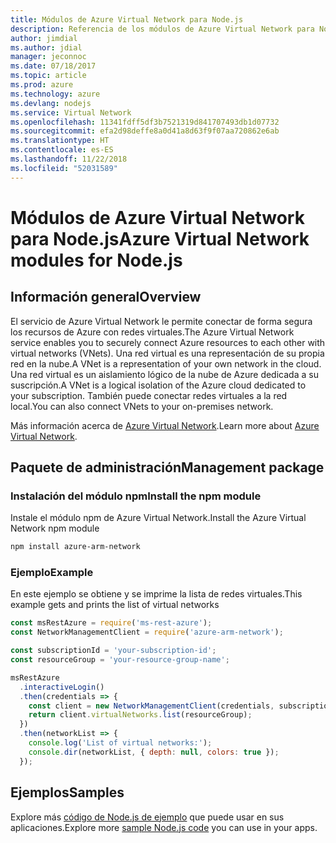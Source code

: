 ```yaml
---
title: Módulos de Azure Virtual Network para Node.js
description: Referencia de los módulos de Azure Virtual Network para Node.js
author: jimdial
ms.author: jdial
manager: jeconnoc
ms.date: 07/18/2017
ms.topic: article
ms.prod: azure
ms.technology: azure
ms.devlang: nodejs
ms.service: Virtual Network
ms.openlocfilehash: 11341fdff5df3b7521319d841707493db1d07732
ms.sourcegitcommit: efa2d98deffe8a0d41a8d63f9f07aa720862e6ab
ms.translationtype: HT
ms.contentlocale: es-ES
ms.lasthandoff: 11/22/2018
ms.locfileid: "52031589"
---
```

# <a name="azure-virtual-network-modules-for-nodejs"></a><span data-ttu-id="7ee24-103">Módulos de Azure Virtual Network para Node.js</span><span class="sxs-lookup"><span data-stu-id="7ee24-103">Azure Virtual Network modules for Node.js</span></span>

## <a name="overview"></a><span data-ttu-id="7ee24-104">Información general</span><span class="sxs-lookup"><span data-stu-id="7ee24-104">Overview</span></span>

<span data-ttu-id="7ee24-105">El servicio de Azure Virtual Network le permite conectar de forma segura los recursos de Azure con redes virtuales.</span><span class="sxs-lookup"><span data-stu-id="7ee24-105">The Azure Virtual Network service enables you to securely connect Azure resources to each other with virtual networks (VNets).</span></span> <span data-ttu-id="7ee24-106">Una red virtual es una representación de su propia red en la nube.</span><span class="sxs-lookup"><span data-stu-id="7ee24-106">A VNet is a representation of your own network in the cloud.</span></span> <span data-ttu-id="7ee24-107">Una red virtual es un aislamiento lógico de la nube de Azure dedicada a su suscripción.</span><span class="sxs-lookup"><span data-stu-id="7ee24-107">A VNet is a logical isolation of the Azure cloud dedicated to your subscription.</span></span> <span data-ttu-id="7ee24-108">También puede conectar redes virtuales a la red local.</span><span class="sxs-lookup"><span data-stu-id="7ee24-108">You can also connect VNets to your on-premises network.</span></span>

<span data-ttu-id="7ee24-109">Más información acerca de [Azure Virtual Network](https://docs.microsoft.com/azure/virtual-network/virtual-networks-overview).</span><span class="sxs-lookup"><span data-stu-id="7ee24-109">Learn more about [Azure Virtual Network](https://docs.microsoft.com/azure/virtual-network/virtual-networks-overview).</span></span>

## <a name="management-package"></a><span data-ttu-id="7ee24-110">Paquete de administración</span><span class="sxs-lookup"><span data-stu-id="7ee24-110">Management package</span></span>

### <a name="install-the-npm-module"></a><span data-ttu-id="7ee24-111">Instalación del módulo npm</span><span class="sxs-lookup"><span data-stu-id="7ee24-111">Install the npm module</span></span>

<span data-ttu-id="7ee24-112">Instale el módulo npm de Azure Virtual Network.</span><span class="sxs-lookup"><span data-stu-id="7ee24-112">Install the Azure Virtual Network npm module</span></span>

```bash
npm install azure-arm-network
```

### <a name="example"></a><span data-ttu-id="7ee24-113">Ejemplo</span><span class="sxs-lookup"><span data-stu-id="7ee24-113">Example</span></span>

<span data-ttu-id="7ee24-114">En este ejemplo se obtiene y se imprime la lista de redes virtuales.</span><span class="sxs-lookup"><span data-stu-id="7ee24-114">This example gets and prints the list of virtual networks</span></span>

```javascript
const msRestAzure = require('ms-rest-azure');
const NetworkManagementClient = require('azure-arm-network');

const subscriptionId = 'your-subscription-id';
const resourceGroup = 'your-resource-group-name';

msRestAzure
  .interactiveLogin()
  .then(credentials => {
    const client = new NetworkManagementClient(credentials, subscriptionId);
    return client.virtualNetworks.list(resourceGroup);
  })
  .then(networkList => {
    console.log('List of virtual networks:');
    console.dir(networkList, { depth: null, colors: true });
  });
```

## <a name="samples"></a><span data-ttu-id="7ee24-115">Ejemplos</span><span class="sxs-lookup"><span data-stu-id="7ee24-115">Samples</span></span>

<span data-ttu-id="7ee24-116">Explore más [código de Node.js de ejemplo](https://azure.microsoft.com/resources/samples/?platform=nodejs) que puede usar en sus aplicaciones.</span><span class="sxs-lookup"><span data-stu-id="7ee24-116">Explore more [sample Node.js code](https://azure.microsoft.com/resources/samples/?platform=nodejs) you can use in your apps.</span></span>
